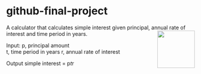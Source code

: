 # github-final-project
A calculator that calculates simple interest given principal, annual rate of interest and time period in years.
<img src="https://github.com/user-attachments/assets/ce01ee6d-4abb-401c-9c0a-21fa284931a4" align="right" width="100"/>

Input:
   p, principal amount                                                                
   t, time period in years
   r, annual rate of interest
   
Output
   simple interest = p*t*r
